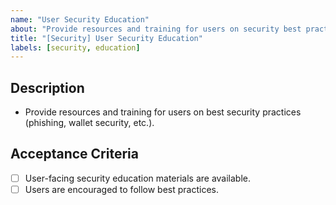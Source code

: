 ```yaml
---
name: "User Security Education"
about: "Provide resources and training for users on security best practices."
title: "[Security] User Security Education"
labels: [security, education]
---
```


## Description
- Provide resources and training for users on best security practices (phishing, wallet security, etc.).

## Acceptance Criteria
- [ ] User-facing security education materials are available.
- [ ] Users are encouraged to follow best practices.
